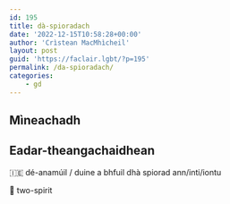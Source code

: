 ```yaml
---
id: 195
title: dà-spioradach
date: '2022-12-15T10:58:28+00:00'
author: 'Crìstean MacMhìcheil'
layout: post
guid: 'https://faclair.lgbt/?p=195'
permalink: /da-spioradach/
categories:
    - gd
---
```


## Mìneachadh

## Eadar-theangachaidhean

&#x1f1ee;&#x1f1ea; dé-anamúil / duine a bhfuil dhà spiorad ann/inti/iontu

&#x1f3f4;&#xe0067;&#xe0062;&#xe0065;&#xe006e;&#xe0067;&#xe007f; two-spirit
